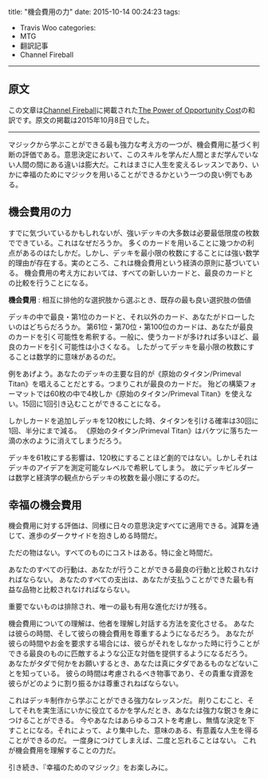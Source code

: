 title: "機会費用の力"
date: 2015-10-14 00:24:23
tags:
  - Travis Woo
categories:
  - MTG
  - 翻訳記事
  - Channel Fireball
---


## 原文

この文章は[Channel Fireball](http://www.channelfireball.com/)に掲載された[The Power of Opportunity Cost](http://www.channelfireball.com/articles/the-power-of-opportunity-cost/)の和訳です。原文の掲載は2015年10月8日でした。

<!-- more -->

----

マジックから学ぶことができる最も強力な考え方の一つが、機会費用に基づく判断の評価である。意思決定において、このスキルを学んだ人間とまだ学んでいない人間の間にある違いは膨大だ。これはまさに人生を変えるレッスンであり、いかに幸福のためにマジックを用いることができるかという一つの良い例でもある。

## 機会費用の力

すでに気づいているかもしれないが、強いデッキの大多数は必要最低限度の枚数でできている。これはなぜだろうか。
多くのカードを用いることに幾つかの利点があるのはたしかだ。しかし、デッキを最小限の枚数にすることには強い数学的理由が存在する。実のところ、これは機会費用という経済の原則に基づいている。
機会費用の考え方においては、すべての新しいカードと、最良のカードとの比較を行うことになる。

__機会費用__ : 相互に排他的な選択肢から選ぶとき、既存の最も良い選択肢の価値

デッキの中で最良・第1位のカードと、それ以外のカード、あなたがドローしたいのはどちらだろうか。
第61位・第70位・第100位のカードは、あなたが最良のカードを引く可能性を希釈する。一般に、使うカードが多ければ多いほど、最良のカードを引く可能性は小さくなる。
したがってデッキを最小限の枚数にすることは数学的に意味があるのだ。

例をあげよう。あなたのデッキの主要な目的が《原始のタイタン/Primeval Titan》を唱えることだとする。つまりこれが最良のカードだ。
殆どの構築フォーマットでは60枚の中で4枚しか《原始のタイタン/Primeval Titan》を使えない。15回に1回引き込むことができることになる。

しかしカードを追加しデッキを120枚にした時、タイタンを引ける確率は30回に1回、半分にまで減る。
《原始のタイタン/Primeval Titan》はバケツに落ちた一滴の水のように消えてしまうだろう。

デッキを61枚にする影響は、120枚にすることほど劇的ではない。しかしそれはデッキのアイデアを測定可能なレベルで希釈してしまう。
故にデッキビルダーは数学と経済学の観点からデッキの枚数を最小限にするのだ。

## 幸福の機会費用

機会費用に対する評価は、同様に日々の意思決定すべてに適用できる。減算を通じて、進歩のダークサイドを抱きしめる時間だ。

ただの物はない。すべてのものにコストはある。特に金と時間だ。

あなたのすべての行動は、あなたが行うことができる最良の行動と比較されなければならない。
あなたのすべての支出は、あなたが支払うことができた最も有益な品物と比較されなければならない。

重要でないものは排除され、唯一の最も有用な進化だけが残る。

機会費用についての理解は、他者を理解し対話する方法を変化させる。
あなたは彼らの時間、そして彼らの機会費用を尊重するようになるだろう。
あなたが彼らの時間やお金を要求する場合には、彼らがそれをしなかった時に行うことができる最良のものに匹敵するような公正な対価を提供するようになるだろう。
あなたがタダで何かをお願いするとき、あなたは真にタダであるものなどないことを知っている。
彼らの時間は考慮されるべき物事であり、その貴重な資源を彼らがどのように割り振るかは尊重されねばならない。

これはデッキ制作から学ぶことができる強力なレッスンだ。
削りこむこと、そしてそれを実生活にいかに役立てるかを学んだとき、あなたは強力な鋭さを身につけることができる。
今やあなたはあらゆるコストを考慮し、無情な決定を下すことになる。それによって、より集中した、意味のある、有意義な人生を得ることができるのだ。
一度身につけてしまえば、二度と忘れることはない。
これが機会費用を理解することの力だ。

引き続き、『幸福のためのマジック』をお楽しみに。

